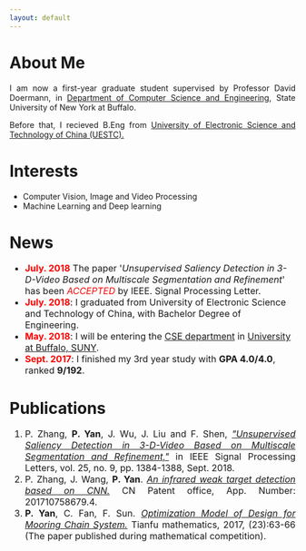 ```yaml
---
layout: default
---
```



# About Me

<p style="text-align:justify">
    I am now a first-year graduate student supervised by Professor David Doermann, in <a href="https://engineering.buffalo.edu/computer-science-engineering.html">Department of Computer Science and Engineering</a>, State University of New York at Buffalo.
</p>

<p style="text-align:justify">
    Before that, I recieved B.Eng from <a href="http://en.uestc.edu.cn/">University of Electronic Science and Technology of China (UESTC).</a>
</p>


# Interests

* Computer Vision, Image and Video Processing
* Machine Learning and Deep learning

# News

<ul style="font-size:12pt">
<li style="list-style-image: url(/assets/img/new.jpg)"><b style="color:red">July. 2018</b> The paper '<i>Unsupervised Saliency Detection in 3-D-Video Based on Multiscale Segmentation and Refinement</i>' has been <font color="red"><i>ACCEPTED</i></font> by IEEE. Signal Processing Letter.</li>
<li style="list-style-image: url(/assets/img/new.jpg)"><b style="color:red">July. 2018</b>: I graduated from University of Electronic Science and Technology of China, with Bachelor Degree of Engineering.</li>
<li style="list-style-image: url(/assets/img/new.jpg)"><b style="color:red">May. 2018</b>: I will be entering the <a href="https://engineering.buffalo.edu/computer-science-engineering.html">CSE department</a> in <a href="https://www.buffalo.edu/">University at Buffalo, SUNY</a>.
</li>
<li style="list-style-image: url(/assets/img/new.jpg)"><b style="color:red">Sept. 2017</b>: I finished my 3rd year study with <b>GPA 4.0/4.0</b>, ranked <b>9/192</b>. </li>
</ul>

# Publications

<ol style="font-size:12pt">
<li style="text-align:justify">P. Zhang, <b>P. Yan</b>, J. Wu, J. Liu and F. Shen, <u><i>"Unsupervised Saliency Detection in 3-D-Video Based on Multiscale Segmentation and Refinement,"</i></u> in IEEE Signal Processing Letters, vol. 25, no. 9, pp. 1384-1388, Sept. 2018. </li>

<li style="text-align:justify">P. Zhang, J. Wang, <b>P. Yan</b>. <u><i>An infrared weak target detection based on CNN.</i></u> CN Patent office,  App. Number: 201710758679.4.</li>

<li style="text-align:justify"><b>P. Yan</b>, C. Fan, F. Sun. <u><i>Optimization Model of Design for Mooring Chain System.</i></u> Tianfu mathematics, 2017, (23):63-66 (The paper published during mathematical competition). </li>
</ol>